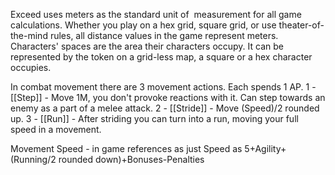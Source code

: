 Exceed uses meters as the standard unit of  measurement for all game calculations. Whether you play on a hex grid, square grid, or use theater-of-the-mind rules, all distance values in the game represent meters. 
Characters' spaces are the area their characters occupy. It can be represented by the token on a grid-less map, a square or a hex character occupies.

  In combat movement there are 3 movement actions. Each spends 1 AP.
  1 - [[Step]] - Move 1M, you don't provoke reactions with it. Can step towards an enemy as a part of a melee attack.
  2 - [[Stride]] - Move (Speed)/2 rounded up.
  3 - [[Run]] - After striding you can turn into a run, moving your full speed in a movement. 

Movement Speed - in game references as just Speed as 5+Agility+(Running/2 rounded down)+Bonuses-Penalties 



